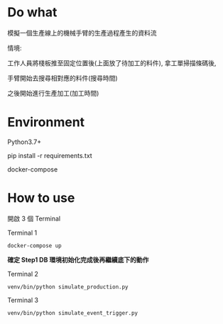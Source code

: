 # Do what

模擬一個生產線上的機械手臂的生產過程產生的資料流

情境:

工作人員將棧板推至固定位置後(上面放了待加工的料件), 拿工單掃描條碼後,

手臂開始去搜尋相對應的料件(搜尋時間)

之後開始進行生產加工(加工時間)


# Environment

Python3.7+

pip install -r requirements.txt

docker-compose


# How to use

開啟 3 個 Terminal

Terminal 1

    docker-compose up

**確定 Step1 DB 環境初始化完成後再繼續底下的動作**

Terminal 2

    venv/bin/python simulate_production.py

Terminal 3

    venv/bin/python simulate_event_trigger.py 
